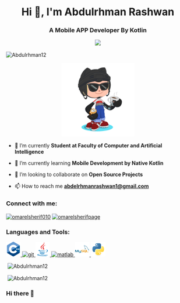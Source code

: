 <h1 align="center">Hi 👋, I'm Abdulrhman Rashwan</h1>
<h3 align="center">A Mobile APP Developer By Kotlin</h3>
<p align="center">
 <a align="right" href="https://github.com/DenverCoder1/readme-typing-svg"><img src="https://readme-typing-svg.herokuapp.com/?lines=Mobile%20App%20developer;Wait%20for%20more%20projects&font=Fira%20Code&center=true&width=440&height=45&color=2196f3&vCenter=true&size=24"></a>
</p> 

<p align="left"> <img src="https://komarev.com/ghpvc/?username=AbdulrhmanRashwan12&label=Profile%20views&color=0e75b6&style=flat" alt="Abdulrhman12" /> </p>



<div align=center>
        <img src="https://raw.githubusercontent.com/AhmedFathyDev/AhmedFathyDev/main/GitHub.png" alt="GitHub Octocat Drinking a Cup of Coffee" height="200">
    </div>

- 🔭 I’m currently **Student at Faculty of Computer and Artificial Intelligence**

- 🌱 I’m currently learning **Mobile Development by Native Kotlin**

- 👯 I’m looking to collaborate on **Open Source Projects**

- 📫 How to reach me **abdelrhmanrashwan1@gmail.com**


<h3 align="left">Connect with me:</h3>
<p align="left">

<a href="https://www.linkedin.com/in/abdulrhman-rashwan-8ab49120b/" target="blank"><img align="center" src="https://raw.githubusercontent.com/rahuldkjain/github-profile-readme-generator/master/src/images/icons/Social/linked-in-alt.svg" alt="omarelsherif010" height="30" width="40" /></a>
<a href="https://www.facebook.com/profile.php?id=100003936671331" target="blank"><img align="center" src="https://raw.githubusercontent.com/rahuldkjain/github-profile-readme-generator/master/src/images/icons/Social/facebook.svg" alt="omarelsherifpage" height="30" width="40" /></a>
</a>
</p>

<h3 align="left">Languages and Tools:</h3>
<p align="left"><a href="https://www.w3schools.com/cpp/" target="_blank" rel="noreferrer"> <img src="https://raw.githubusercontent.com/devicons/devicon/master/icons/cplusplus/cplusplus-original.svg" alt="cplusplus" width="40" height="40"/> </a><a href="https://git-scm.com/" target="_blank" rel="noreferrer"> <img src="https://www.vectorlogo.zone/logos/git-scm/git-scm-icon.svg" alt="git" width="40" height="40"/></a><a href="https://www.java.com" target="_blank" rel="noreferrer"> <img src="https://raw.githubusercontent.com/devicons/devicon/master/icons/java/java-original.svg" alt="java" width="40" height="40"/> </a><a href="https://www.mathworks.com/" target="_blank" rel="noreferrer"> <img src="https://upload.wikimedia.org/wikipedia/commons/2/21/Matlab_Logo.png" alt="matlab" width="40" height="40"/> </a><a href="https://www.mysql.com/" target="_blank" rel="noreferrer"> <img src="https://raw.githubusercontent.com/devicons/devicon/master/icons/mysql/mysql-original-wordmark.svg" alt="mysql" width="40" height="40"/> </a><a href="https://www.python.org" target="_blank" rel="noreferrer"> <img src="https://raw.githubusercontent.com/devicons/devicon/master/icons/python/python-original.svg" alt="python" width="40" height="40"/> </a> </p>

<!-- <p><img align="left" src="https://github-readme-stats.vercel.app/api/top-langs?username=omarelsherif010&show_icons=true&locale=en&layout=compact" alt="omarelsherif010" /></p> -->

<p>&nbsp;<img align="center" src="https://github-readme-stats.vercel.app/api?username=AbdulrhmanRashwan12&show_icons=true&locale=en&&layout=compact" alt="Abdulrhman12" /></p>

<p>&nbsp;<img align="center" src="https://github-readme-streak-stats.herokuapp.com/?user=AbdulrhmanRashwan12&" alt="Abdulrhman12" /></p> 






### Hi there 👋

<!--
**AbdulrhmanRashwan12/AbdulrhmanRashwan12** is a ✨ _special_ ✨ repository because its `README.md` (this file) appears on your GitHub profile.

Here are some ideas to get you started:

- 🔭 I’m currently working on ...
- 🌱 I’m currently learning ...
- 👯 I’m looking to collaborate on ...
- 🤔 I’m looking for help with ...
- 💬 Ask me about ...
- 📫 How to reach me: ...
- 😄 Pronouns: ...
- ⚡ Fun fact: ...
-->
